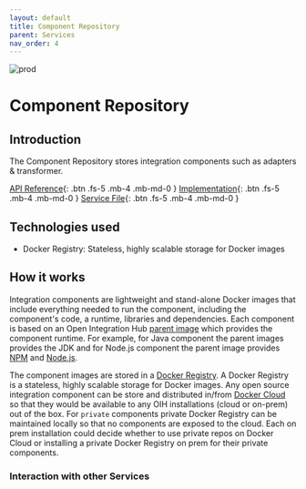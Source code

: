 ```yaml
---
layout: default
title: Component Repository
parent: Services
nav_order: 4
---
```

<!-- Description Guidelines

Please note:
Use the full links to reference other files or images! Relative links will not work under our theme settings settings.
-->

<!-- please choose the appropriate batch and delete/comment the others  -->
![prod](https://img.shields.io/badge/Status-Production-brightgreen.svg)

# **Component Repository** <!-- make sure spelling is consistent with other sources and within this document -->

## Introduction
<!-- 2 sentences: what does it do and how -->

The Component Repository stores integration components such as adapters & transformer.

[API Reference](http://component-repository.openintegrationhub.com/api-docs/){: .btn .fs-5 .mb-4 .mb-md-0 }
[Implementation](https://github.com/openintegrationhub/openintegrationhub/tree/master/services/component-repository){: .btn .fs-5 .mb-4 .mb-md-0 }
[Service File](https://github.com/openintegrationhub/openintegrationhub/tree/master/lib/component-repository){: .btn .fs-5 .mb-4 .mb-md-0 }

## Technologies used
<!-- please name and elaborate on other technologies or standards the service uses -->
- Docker Registry: Stateless, highly scalable storage for Docker images

## How it works
<!-- describe core functionalities and underlying concepts in more detail -->

Integration components are lightweight and stand-alone Docker images that include everything needed to run the
component, including the component's code, a runtime, libraries and dependencies. Each component is based on an Open Integration Hub
[parent image](https://docs.docker.com/engine/userguide/eng-image/baseimages/) which provides the component runtime.
For example, for Java component the parent images provides the JDK and for Node.js component the parent image provides
[NPM](https://www.npmjs.com/) and [Node.js](https://nodejs.org).

The component images are stored in a [Docker Registry](https://docs.docker.com/registry/). A Docker Registry is a
stateless, highly scalable storage for Docker images. Any open source integration component can be store and
distributed in/from [Docker Cloud](https://cloud.docker.com) so that they would be available to any OIH installations
(cloud or on-prem) out of the box. For `private` components private Docker Registry can be maintained locally so that
no components are exposed to the cloud. Each on prem installation could decide whether to use private repos on Docker
Cloud or installing a private Docker Registry on prem for their private components.

### Interaction with other Services
<!-- list and link the services this one interacts with and describe each interaction briefly (1-2 sentences) -->
